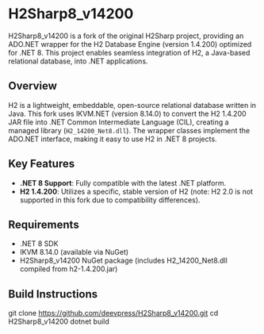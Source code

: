 # H2Sharp8_v14200

H2Sharp8_v14200 is a fork of the original H2Sharp project, providing an ADO.NET wrapper for the H2 Database Engine (version 1.4.200) optimized for .NET 8. This project enables seamless integration of H2, a Java-based relational database, into .NET applications.

## Overview
H2 is a lightweight, embeddable, open-source relational database written in Java. This fork uses IKVM.NET (version 8.14.0) to convert the H2 1.4.200 JAR file into .NET Common Intermediate Language (CIL), creating a managed library (`H2_14200_Net8.dll`). The wrapper classes implement the ADO.NET interface, making it easy to use H2 in .NET 8 projects.

## Key Features
- **.NET 8 Support**: Fully compatible with the latest .NET platform.
- **H2 1.4.200**: Utilizes a specific, stable version of H2 (note: H2 2.0 is not supported in this fork due to compatibility differences).

## Requirements
- .NET 8 SDK
- IKVM 8.14.0 (available via NuGet)
- H2Sharp8_v14200 NuGet package (includes H2_14200_Net8.dll compiled from h2-1.4.200.jar)

## Build Instructions

git clone https://github.com/deevpress/H2Sharp8_v14200.git
cd H2Sharp8_v14200
dotnet build